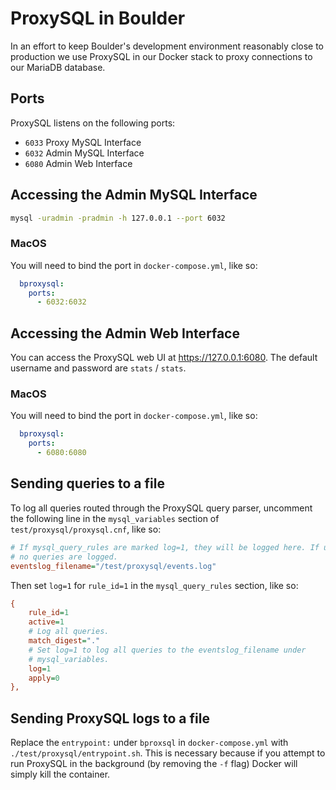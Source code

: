 # ProxySQL in Boulder

In an effort to keep Boulder's development environment reasonably close to
production we use ProxySQL in our Docker stack to proxy connections to our
MariaDB database.

## Ports

ProxySQL listens on the following ports:
  - `6033` Proxy MySQL Interface
  - `6032` Admin MySQL Interface
  - `6080` Admin Web Interface

## Accessing the Admin MySQL Interface

```bash
mysql -uradmin -pradmin -h 127.0.0.1 --port 6032
```

### MacOS

You will need to bind the port in `docker-compose.yml`, like so:

```yaml
  bproxysql:
    ports:
      - 6032:6032
```

## Accessing the Admin Web Interface

You can access the ProxySQL web UI at https://127.0.0.1:6080. The default
username and password are `stats` / `stats`.

### MacOS

You will need to bind the port in `docker-compose.yml`, like so:

```yaml
  bproxysql:
    ports:
      - 6080:6080
```

## Sending queries to a file

To log all queries routed through the ProxySQL query parser, uncomment the
following line in the `mysql_variables` section of `test/proxysql/proxysql.cnf`,
like so:

```ini
# If mysql_query_rules are marked log=1, they will be logged here. If unset,
# no queries are logged.
eventslog_filename="/test/proxysql/events.log"
```

Then set `log=1` for `rule_id=1` in the `mysql_query_rules` section, like so:

```ini
{
    rule_id=1
    active=1
    # Log all queries.
    match_digest="."
    # Set log=1 to log all queries to the eventslog_filename under
    # mysql_variables.
    log=1
    apply=0
},
```

## Sending ProxySQL logs to a file

Replace the `entrypoint:` under `bproxsql` in `docker-compose.yml` with
`./test/proxysql/entrypoint.sh`. This is necessary because if you attempt to run
ProxySQL in the background (by removing the `-f` flag) Docker will simply kill
the container.
